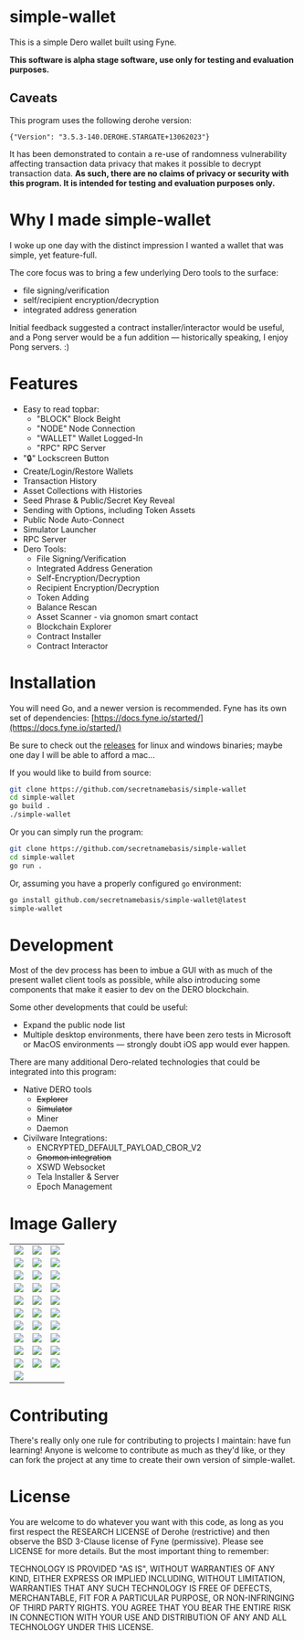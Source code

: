 # simple-wallet

This is a simple Dero wallet built using Fyne.

**This software is alpha stage software, use only for testing and evaluation purposes.**

## Caveats

This program uses the following derohe version: 

`{"Version": "3.5.3-140.DEROHE.STARGATE+13062023"}`

It has been demonstrated to contain a re-use of randomness vulnerability affecting transaction data privacy that makes it possible to decrypt transaction data. **As such, there are no claims of privacy or security with this program. It is intended for testing and evaluation purposes only.**

# Why I made simple-wallet 

I woke up one day with the distinct impression I wanted a wallet that was simple, yet feature-full. 

The core focus was to bring a few underlying Dero tools to the surface: 
- file signing/verification
- self/recipient encryption/decryption
- integrated address generation 

Initial feedback suggested a contract installer/interactor would be useful, and a Pong server would be a fun addition — historically speaking, I enjoy Pong servers. :)

# Features
- Easy to read topbar: 
    - "BLOCK" Block Beight 
    - "NODE" Node Connection 
    - "WALLET" Wallet Logged-In 
    - "RPC" RPC Server 
- "🔒" Lockscreen Button
- Create/Login/Restore Wallets
- Transaction History
- Asset Collections with Histories
- Seed Phrase & Public/Secret Key Reveal
- Sending with Options, including Token Assets
- Public Node Auto-Connect
- Simulator Launcher
- RPC Server
- Dero Tools:
    - File Signing/Verification
    - Integrated Address Generation
    - Self-Encryption/Decryption
    - Recipient Encryption/Decryption
    - Token Adding
    - Balance Rescan
    - Asset Scanner - via gnomon smart contact
    - Blockchain Explorer
    - Contract Installer
    - Contract Interactor

# Installation

You will need Go, and a newer version is recommended. Fyne has its own set of dependencies: [https://docs.fyne.io/started/](https://docs.fyne.io/started/)

Be sure to check out the [releases](https://github.com/secretnamebasis/simple-wallet/releases) for linux and windows binaries; maybe one day I will be able to afford a mac...  

If you would like to build from source:
```sh
git clone https://github.com/secretnamebasis/simple-wallet
cd simple-wallet
go build .
./simple-wallet
```

Or you can simply run the program:
```sh
git clone https://github.com/secretnamebasis/simple-wallet
cd simple-wallet
go run .
```

Or, assuming you have a properly configured `go` environment:
```sh
go install github.com/secretnamebasis/simple-wallet@latest
simple-wallet
```

# Development

Most of the dev process has been to imbue a GUI with as much of the present wallet client tools as possible, while also introducing some components that make it easier to dev on the DERO blockchain.   

Some other developments that could be useful:
- Expand the public node list
- Multiple desktop environments, there have been zero tests in Microsoft or MacOS environments — strongly doubt iOS app would ever happen.

There are many additional Dero-related technologies that could be integrated into this program:

- Native DERO tools
  - ~~Explorer~~
  - ~~Simulator~~
  - Miner
  - Daemon
- Civilware Integrations:
  - ENCRYPTED_DEFAULT_PAYLOAD_CBOR_V2
  - ~~Gnomon integration~~ 
  - XSWD Websocket
  - Tela Installer & Server
  - Epoch Management

# Image Gallery

| | | |
|---|---|---|
| ![](assets/1-landing.png) | ![](assets/2-connections.png) | ![](assets/3-login.png) |
| ![](assets/3.1-file-explorer.png) | ![](assets/3.2-create.png) | ![](assets/3.3-restore.png) |
| ![](assets/4-home.png) | ![](assets/4.1-integrated-address.png) | ![](assets/4.2-tx_history.png) |
| ![](assets/4.3-tx_detail.png) | ![](assets/4.4-asset_list.png) | ![](assets/4.5-token_detail.png) |
| ![](assets/4.6-asset_history.png) | ![](assets/4.7-keys_check_password.png) | ![](assets/4.8-send.png) |
| ![](assets/4.9-send_password_confirmation.png) | ![](assets/4.10-send_dispatching.png) | ![](assets/4.11-send_dispatched.png) |
| ![](assets/5-tools.png) | ![](assets/5.1-filesign-fileverify.png) | ![](assets/5.3-self-crypt.png) |
| ![](assets/5.4-recipient-crypt.png) | ![](assets/5.6-balance-rescan.png) | ![](assets/5.7-balance-rescan-progress.png) |
| ![](assets/5.8-contract-installer.png) | ![](assets/5.9-contract-interactor.png) | ![](assets/6-configs.png) |
| ![](assets/6.1-rpc-server.png) | ![](assets/6.2-simulator.png) | ![](assets/6.3-update-password.png) |
| ![](assets/7-lockscreen.png) | | |


# Contributing
There's really only one rule for contributing to projects I maintain: have fun learning! Anyone is welcome to contribute as much as they'd like, or they can fork the project at any time to create their own version of simple-wallet.

# License
You are welcome to do whatever you want with this code, as long as you first respect the RESEARCH LICENSE of Derohe (restrictive) and then observe the BSD 3-Clause license of Fyne (permissive). Please see LICENSE for more details. But the most important thing to remember:

TECHNOLOGY IS PROVIDED "AS IS", WITHOUT WARRANTIES OF ANY KIND, EITHER EXPRESS OR IMPLIED INCLUDING, WITHOUT LIMITATION, WARRANTIES THAT ANY SUCH TECHNOLOGY IS FREE OF DEFECTS, MERCHANTABLE, FIT FOR A PARTICULAR PURPOSE, OR NON-INFRINGING OF THIRD PARTY RIGHTS. YOU AGREE THAT YOU BEAR THE ENTIRE RISK IN CONNECTION WITH YOUR USE AND DISTRIBUTION OF ANY AND ALL TECHNOLOGY UNDER THIS LICENSE.
